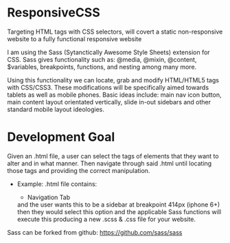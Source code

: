# ResponsiveCSS
Targeting HTML tags with CSS selectors, will covert a static non-responsive website to a fully functional responsive website

I am using the Sass (Sytanctically Awesome Style Sheets) extension for CSS.  Sass gives functionality such as: @media, @mixin,
@content, $variables, breakpoints, functions, and nesting among many more.  

Using this functionality we can locate, grab and modify HTML/HTML5 tags with CSS/CSS3.  These modifications will be specifically
aimed towards tablets as well as mobile phones.  Basic ideas include: main nav icon button, main content layout orientated 
vertically, slide in-out sidebars and other standard mobile layout ideologies. 

# Development Goal
Given an .html file, a user can select the tags of elements that they want to alter and in what manner.  Then navigate through said
.html until locating those tags and providing the correct manipulation.
* Example: .html file contains: <body> <nav> <ul> <li>Navigation Tab</li> </ul> <nav>    and the user wants this to be a sidebar
at breakpoint 414px (iphone 6+) then they would select this option and the applicable Sass functions will execute this producing
a new .scss & .css file for your website. 

Sass can be forked from github: https://github.com/sass/sass



